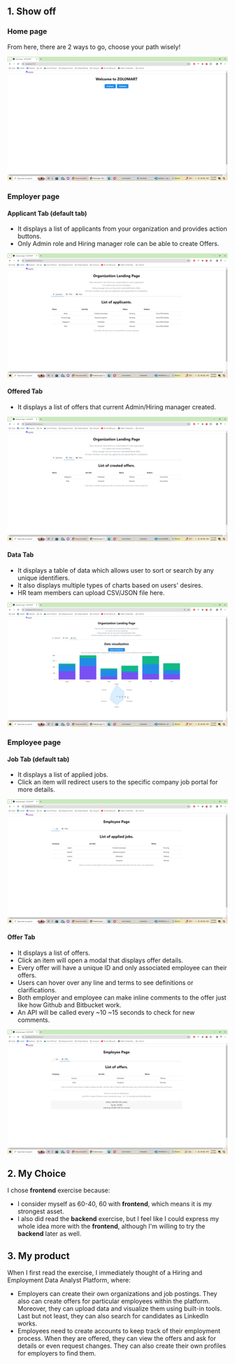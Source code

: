 ## 1. Show off

### Home page

From here, there are 2 ways to go, choose your path wisely!

![Home page](public/img/home-page.png)

### Employer page

#### Applicant Tab (default tab)

- It displays a list of applicants from your organization and provides action buttons.
- Only Admin role and Hiring manager role can be able to create Offers.

![Applicant tab](public/img/applicant-tab.png)

#### Offered Tab

- It displays a list of offers that current Admin/Hiring manager created.

![Offered tab](public/img/offered-tab.png)

#### Data Tab

- It displays a table of data which allows user to sort or search by any unique identifiers.
- It also displays multiple types of charts based on users' desires.
- HR team members can upload CSV/JSON file here.

![data tab](public/img/data-tab.png)

### Employee page

#### Job Tab (default tab)

- It displays a list of applied jobs.
- Click an item will redirect users to the specific company job portal for more details.

![Job tab](public/img/job-tab.png)

#### Offer Tab

- It displays a list of offers.
- Click an item will open a modal that displays offer details.
- Every offer will have a unique ID and only associated employee can their offers.
- Users can hover over any line and terms to see definitions or clarifications.
- Both employer and employee can make inline comments to the offer just like how Github and Bitbucket work.
- An API will be called every ~10 ~15 seconds to check for new comments.

![Offer tab](public/img/offer-tab.png)

## 2. My Choice

I chose **frontend** exercise because:

- I consider myself as 60-40, 60 with **frontend**, which means it is my strongest asset.
- I also did read the **backend** exercise, but I feel like I could express my whole idea more with the **frontend**, although I'm willing to try the **backend** later as well.

## 3. My product

When I first read the exercise, I immediately thought of a Hiring and Employment Data Analyst Platform, where:

- Employers can create their own organizations and job postings. They also can create offers for particular employees within the platform. Moreover, they can upload data and visualize them using built-in tools. Last but not least, they can also search for candidates as LinkedIn works.
- Employees need to create accounts to keep track of their employment process. When they are offered, they can view the offers and ask for details or even request changes. They can also create their own profiles for employers to find them.
